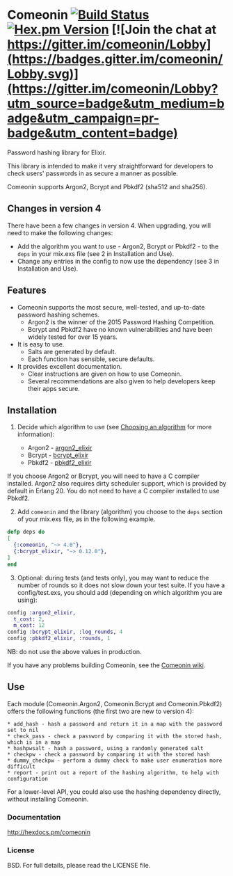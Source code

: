# Comeonin [![Build Status](https://travis-ci.org/riverrun/comeonin.svg?branch=master)](https://travis-ci.org/riverrun/comeonin) [![Hex.pm Version](http://img.shields.io/hexpm/v/comeonin.svg)](https://hex.pm/packages/comeonin) [![Join the chat at https://gitter.im/comeonin/Lobby](https://badges.gitter.im/comeonin/Lobby.svg)](https://gitter.im/comeonin/Lobby?utm_source=badge&utm_medium=badge&utm_campaign=pr-badge&utm_content=badge)

Password hashing library for Elixir.

This library is intended to make it very straightforward for developers to check users'
passwords in as secure a manner as possible.

Comeonin supports Argon2, Bcrypt and Pbkdf2 (sha512 and sha256).

## Changes in version 4

There have been a few changes in version 4. When upgrading, you will
need to make the following changes:

* Add the algorithm you want to use - Argon2, Bcrypt or Pbkdf2 - to
the `deps` in your mix.exs file (see 2 in Installation and Use).
* Change any entries in the config to now use the dependency
(see 3 in Installation and Use).

## Features

* Comeonin supports the most secure, well-tested, and up-to-date password hashing schemes.
    * Argon2 is the winner of the 2015 Password Hashing Competition.
    * Bcrypt and Pbkdf2 have no known vulnerabilities and have been widely tested for over 15 years.
* It is easy to use.
    * Salts are generated by default.
    * Each function has sensible, secure defaults.
* It provides excellent documentation.
    * Clear instructions are given on how to use Comeonin.
    * Several recommendations are also given to help developers keep their apps secure.

## Installation

1. Decide which algorithm to use (see
[Choosing an algorithm](https://github.com/riverrun/comeonin/wiki/Choosing-the-password-hashing-algorithm)
for more information):

    * Argon2 - [argon2_elixir](https://github.com/riverrun/argon2_elixir)
    * Bcrypt - [bcrypt_elixir](https://github.com/riverrun/bcrypt_elixir)
    * Pbkdf2 - [pbkdf2_elixir](https://github.com/riverrun/pbkdf2_elixir)

If you choose Argon2 or Bcrypt, you will need to have a C compiler installed.
Argon2 also requires dirty scheduler support, which is provided by default
in Erlang 20. You do not need to have a C compiler installed to use Pbkdf2.

2. Add `comeonin` and the library (algorithm) you choose to the `deps` section
of your mix.exs file, as in the following example.

```elixir
defp deps do
[
  {:comeonin, "~> 4.0"},
  {:bcrypt_elixir, "~> 0.12.0"},
]
end
```

3. Optional: during tests (and tests only), you may want to reduce the number of rounds
so it does not slow down your test suite. If you have a config/test.exs, you should
add (depending on which algorithm you are using):

```elixir
config :argon2_elixir,
  t_cost: 2,
  m_cost: 12
config :bcrypt_elixir, :log_rounds, 4
config :pbkdf2_elixir, :rounds, 1
```

NB: do not use the above values in production.

If you have any problems building Comeonin, see the
[Comeonin wiki](https://github.com/riverrun/comeonin/wiki/Requirements).

## Use

Each module (Comeonin.Argon2, Comeonin.Bcrypt and Comeonin.Pbkdf2) offers the
following functions (the first two are new to version 4):

    * add_hash - hash a password and return it in a map with the password set to nil
    * check_pass - check a password by comparing it with the stored hash, which is in a map
    * hashpwsalt - hash a password, using a randomly generated salt
    * checkpw - check a password by comparing it with the stored hash
    * dummy_checkpw - perform a dummy check to make user enumeration more difficult
    * report - print out a report of the hashing algorithm, to help with configuration

For a lower-level API, you could also use the hashing dependency directly,
without installing Comeonin.

### Documentation

http://hexdocs.pm/comeonin

### License

BSD. For full details, please read the LICENSE file.
